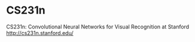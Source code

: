 # CS231n
CS231n: Convolutional Neural Networks for Visual Recognition at Stanford http://cs231n.stanford.edu/
